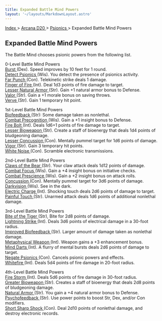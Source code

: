 ```yaml
---
title: Expanded Battle Mind Powers
layout: '~/layouts/MarkdownLayout.astro'
---
```


[ Index ](/) > [ Arcana D20 ](/arcana.d20.srd) > [ Psionics ](/arcana.d20.srd/psionics) > Expanded Battle Mind Powers

##  Expanded Battle Mind Powers

The Battle Mind chooses psionic powers from the following list.

0-Level Battle Mind Powers  
[ Burst ](/modern.d20.srd/psionics/burst) (Dex). Speed improves by 10 feet for
1 round.  
[ Detect Psionics ](/modern.d20.srd/psionics/detect.psionics) (Wis). You
detect the presence of psionics activity.  
[ Far Punch ](/modern.d20.srd/psionics/far.punch) (Con). Telekinetic strike
deals 1 damage.  
[ Finger of Fire ](/modern.d20.srd/psionics/finger.of.fire) (Int). Deal 1d3
points of fire damage to target.  
[ Lesser Natural Armor ](/arcana.d20.srd/psionics/lesser.natural.armor) (Str).
Gain +1 natural armor bonus to Defense.  
[ Valor ](/modern.d20.srd/psionics/valor) (Str). Gain a +1 morale bonus on
saving throws.  
[ Verve ](/modern.d20.srd/psionics/verve) (Str). Gain 1 temporary hit point.

1st-Level Battle Mind Powers  
[ Biofeedback ](/arcana.d20.srd/psionics/biofeedback) (Str): Some damage taken
as nonlethal.  
[ Combat Precognition ](/modern.d20.srd/psionics/combat.precognition) (Wis).
Gain a +1 insight bonus to Defense.  
[ Fire Bolt ](/modern.d20.srd/psionics/fire.bolt) (Int). Deals 1d6+1 points of
fire damage to target.  
[ Lesser Bioweapon ](/modern.d20.srd/psionics/lesser.bioweapon) (Str). Create
a staff of bioenergy that deals 1d4 points of bludgeoning damage.  
[ Lesser Concussion ](/modern.d20.srd/psionics/lesser.concussion) (Con).
Mentally pummel target for 1d6 points of damage.  
[ Vigor ](/modern.d20.srd/psionics/vigor) (Str). Gain 3 temporary hit points.  
[ White Noise ](/arcana.d20.srd/psionics/white.noise) (Con). Scramble
electronic transmissions.

2nd-Level Battle Mind Powers  
[ Claws of the Bear ](/modern.d20.srd/psionics/claws.of.bear) (Str). Your claw
attack deals 1d12 points of damage.  
[ Combat Focus ](/modern.d20.srd/psionics/combat.focus) (Wis). Gain a +4
insight bonus on initiative checks.  
[ Combat Prescience ](/modern.d20.srd/psionics/combat.prescience) (Wis). Gain
a +2 insight bonus on attack rolls.  
[ Concussion ](/modern.d20.srd/psionics/concussion) (Con). Mentally pummel
target for 3d6 points of damage.  
[ Darkvision ](/modern.d20.srd/psionics/darkvision) (Wis). See in the dark.  
[ Electric Charge ](/modern.d20.srd/psionics/electric.charge) (Int). Shocking
touch deals 2d6 points of damage to target.  
[ Painful Touch ](/arcana.d20.srd/psionics/painful.touch) (Str). Unarmed
attack deals 1d6 points of additional nonlethal damage.

3rd-Level Battle Mind Powers  
[ Bite of the Tiger ](/arcana.d20.srd/psionics/bite.of.the.tiger) (Str), Bite
for 2d8 points of damage.  
[ Lightning Strike ](/modern.d20.srd/psionics/lightning.strike) (Int). Deals
3d6 points of electrical damage in a 30-foot radius.  
[ Improved Biofeedback ](/arcana.d20.srd/psionics/improved.biofeedback) (Str).
Larger amount of damage taken as nonlethal damage.  
[ Metaphysical Weapon ](/modern.d20.srd/psionics/metaphysical.weapon) (Int).
Weapon gains a +3 enhancement bonus.  
[ Mind Darts ](/modern.d20.srd/psionics/mind.darts) (Int). A flurry of mental
bursts deals 2d6 points of damage to target.  
[ Negate Psionics ](/modern.d20.srd/psionics/negate.psionics) (Con). Cancels
psionic powers and effects.  
[ Whitefire ](/modern.d20.srd/psionics/whitefire) (Int). Deals 5d4 points of
fire damage in 20-foot radius.

4th-Level Battle Mind Powers  
[ Fire Storm ](/modern.d20.srd/psionics/fire.storm) (Int). Deals 5d6 points of
fire damage in 30-foot radius.  
[ Greater Bioweapon ](/modern.d20.srd/psionics/greater.bioweapon) (Str).
Creates a staff of bioenergy that deals 2d8 points of bludgeoning damage.  
[ Natural Armor ](/modern.d20.srd/psionics/natural.armor) (Str). You gain a +4
natural armor bonus to Defense.  
[ Psychofeedback ](/modern.d20.srd/psionics/psychofeedback) (Str). Use power
points to boost Str, Dex, and/or Con modifiers.  
[ Short Sharp Shock ](/arcana.d20.srd/psionics/short.sharp.shock) (Con). Deal
2d10 points of nonlethal damage, and destroy electronic records.

